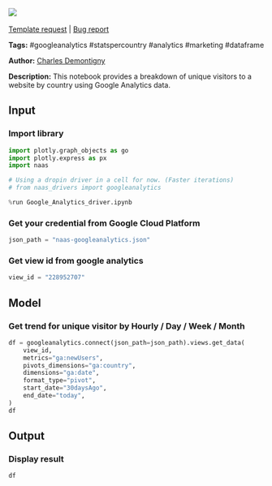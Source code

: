 <a href="https://app.naas.ai/user-redirect/naas/downloader?url=https://raw.githubusercontent.com/jupyter-naas/awesome-notebooks/master/Google%20Analytics/Google_Analytics_Get_unique_visitors_by_country.ipynb" target="_parent"><img src="https://naasai-public.s3.eu-west-3.amazonaws.com/open_in_naas.svg"/></a><br><br><a href="https://github.com/jupyter-naas/awesome-notebooks/issues/new?assignees=&labels=&template=template-request.md&title=Tool+-+Action+of+the+notebook+">Template request</a> | <a href="https://github.com/jupyter-naas/awesome-notebooks/issues/new?assignees=&labels=bug&template=bug_report.md&title=Google+Analytics+-+Get+unique+visitors+by+country:+Error+short+description">Bug report</a>

**Tags:** #googleanalytics #statspercountry #analytics #marketing #dataframe

**Author:** [Charles Demontigny](https://www.linkedin.com/in/charles-demontigny/)

**Description:** This notebook provides a breakdown of unique visitors to a website by country using Google Analytics data.

## Input

### Import library


```python
import plotly.graph_objects as go
import plotly.express as px
import naas

# Using a dropin driver in a cell for now. (Faster iterations)
# from naas_drivers import googleanalytics
```


```python
%run Google_Analytics_driver.ipynb
```

### Get your credential from Google Cloud Platform


```python
json_path = "naas-googleanalytics.json"
```

### Get view id from google analytics


```python
view_id = "228952707"
```

## Model

### Get trend for unique visitor by Hourly / Day / Week / Month


```python
df = googleanalytics.connect(json_path=json_path).views.get_data(
    view_id,
    metrics="ga:newUsers",
    pivots_dimensions="ga:country",
    dimensions="ga:date",
    format_type="pivot",
    start_date="30daysAgo",
    end_date="today",
)
df
```

## Output

### Display result


```python
df
```


```python

```
